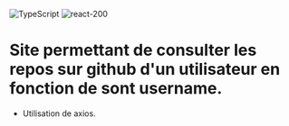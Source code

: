 ![TypeScript](https://user-images.githubusercontent.com/43074465/106958667-f66bf880-6739-11eb-95fe-3e50b94a997b.png)
![react-200](https://user-images.githubusercontent.com/43074465/105323367-57d48900-5bca-11eb-8cc8-66723fa2e6d6.png)
# Site permettant de consulter les repos sur github d'un utilisateur en fonction de sont username.
- Utilisation de axios.
